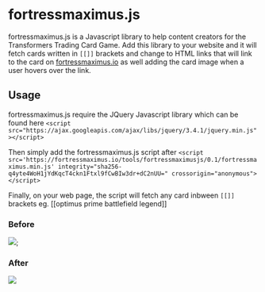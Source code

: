 # fortressmaximus.js

fortressmaximus.js is a Javascript library to help content creators for the Transformers Trading Card Game. Add this library to your website and it will fetch cards
written in `[[]]` brackets and change to HTML links that will link to the card on [fortressmaximus.io](https://fortressmaximus.io) as well adding the card image when a user hovers over the link.

## Usage

fortressmaximus.js require the JQuery Javascript library which can be found here
`<script src="https://ajax.googleapis.com/ajax/libs/jquery/3.4.1/jquery.min.js"></script>`

Then simply add the fortressmaximus.js script after
`<script src='https://fortressmaximus.io/tools/fortressmaximusjs/0.1/fortressmaximus.min.js' integrity="sha256-q4yte4WoH1jYdKqcT4ckn1Ftxl9fCwBIw3dr+dC2nUU=" crossorigin="anonymous"></script>`

Finally, on your web page, the script will fetch any card inbween `[[]]` brackets
eg.
[[optimus prime battlefield legend]]

### Before
![](https://fortressmaximus.io/tools/fortressmaximusjs/before.jpg);

### After
![](https://fortressmaximus.io/tools/fortressmaximusjs/after.gif)
